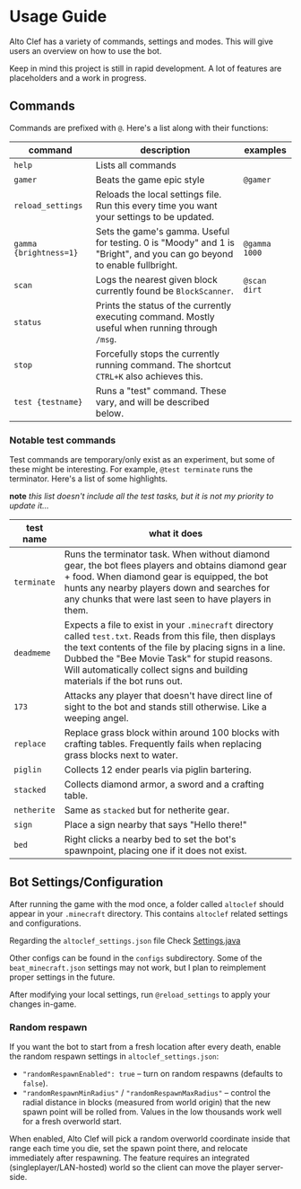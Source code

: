 # Usage Guide

Alto Clef has a variety of commands, settings and modes. This will give users an overview on how to use the bot.

Keep in mind this project is still in rapid development. A lot of features are placeholders and a work in progress.

## Commands

Commands are prefixed with `@`. Here's a list along with their functions:

| command                | description                                                                                                            | examples      |
|------------------------|------------------------------------------------------------------------------------------------------------------------|---------------|
| `help`                 | Lists all commands                                                                                                     |               |
| `gamer`                | Beats the game epic style                                                                                              | `@gamer`      |
| `reload_settings`      | Reloads the local settings file. Run this every time you want your settings to be updated.                             |               |
| `gamma {brightness=1}` | Sets the game's gamma. Useful for testing. 0 is "Moody" and 1 is "Bright", and you can go beyond to enable fullbright. | `@gamma 1000` |
| `scan`                 | Logs the nearest given block currently found be `BlockScanner`.                                                        | `@scan dirt`  |
| `status`               | Prints the status of the currently executing command. Mostly useful when running through `/msg`.                       |               |
| `stop`                 | Forcefully stops the currently running command. The shortcut `CTRL+K` also achieves this.                              |               |
| `test {testname}`      | Runs a "test" command. These vary, and will be described below.                                                        |               |


### Notable test commands

Test commands are temporary/only exist as an experiment, but some of these might be interesting.
For example, `@test terminate` runs the terminator.
Here's a list of some highlights.

**note** *this list doesn't include all the test tasks, but it is not my priority to update it...*

| test name   | what it does                                                                                                                                                                                                                                                                                         |
|-------------|------------------------------------------------------------------------------------------------------------------------------------------------------------------------------------------------------------------------------------------------------------------------------------------------------|
| `terminate` | Runs the terminator task. When without diamond gear, the bot flees players and obtains diamond gear + food. When diamond gear is equipped, the bot hunts any nearby players down and searches for any chunks that were last seen to have players in them.                                            |
| `deadmeme`  | Expects a file to exist in your `.minecraft` directory called `test.txt`. Reads from this file, then displays the text contents of the file by placing signs in a line. Dubbed the "Bee Movie Task" for stupid reasons. Will automatically collect signs and building materials if the bot runs out. |
| `173`       | Attacks any player that doesn't have direct line of sight to the bot and stands still otherwise. Like a weeping angel.                                                                                                                                                                               | 
| `replace`   | Replace grass block within around 100 blocks with crafting tables. Frequently fails when replacing grass blocks next to water.                                                                                                                                                                       |
| `piglin`    | Collects 12 ender pearls via piglin bartering.                                                                                                                                                                                                                                                       |
| `stacked`   | Collects diamond armor, a sword and a crafting table.                                                                                                                                                                                                                                                |
| `netherite` | Same as `stacked` but for netherite gear.                                                                                                                                                                                                                                                            |
| `sign`      | Place a sign nearby that says "Hello there!"                                                                                                                                                                                                                                                         |
| `bed`       | Right clicks a nearby bed to set the bot's spawnpoint, placing one if it does not exist.                                                                                                                                                                                                             |

## Bot Settings/Configuration

After running the game with the mod once, a folder called `altoclef` should appear in your `.minecraft` directory. This
contains `altoclef` related settings and configurations.

Regarding the `altoclef_settings.json` file
Check [Settings.java](https://github.com/MiranCZ/altoclef/blob/main/src/main/java/adris/altoclef/Settings.java)

Other configs can be found in the `configs` subdirectory. Some of the `beat_minecraft.json` settings may not work, but I plan to reimplement proper settings in the future.

After modifying your local settings, run `@reload_settings` to apply your changes in-game.

### Random respawn

If you want the bot to start from a fresh location after every death, enable the random respawn settings in `altoclef_settings.json`:

- `"randomRespawnEnabled": true` – turn on random respawns (defaults to `false`).
- `"randomRespawnMinRadius"` / `"randomRespawnMaxRadius"` – control the radial distance in blocks (measured from world origin) that the new spawn point will be rolled from. Values in the low thousands work well for a fresh overworld start.

When enabled, Alto Clef will pick a random overworld coordinate inside that range each time you die, set the spawn point there, and relocate immediately after respawning. The feature requires an integrated (singleplayer/LAN-hosted) world so the client can move the player server-side.
